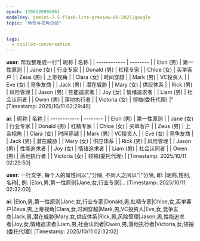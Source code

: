 ```yaml
---
epoch: 1760120988861
modelKey: gemini-2.5-flash-lite-preview-09-2025|google
topic: "角色与视角总结"


tags:
  - copilot-conversation
---
```


**user**: 帮我整理成一行"| 昵称           | 名称       |
| ------------ | -------- |
| Elon (男)     | 第一性原则    |
| Jane (女)     | 行业专家     |
| Donald (男)   | 杠精专家     |
| Chloe (女)    | 买单客户     |
| Zeus (男)     | 上帝视角     |
| Clara (女)    | 时间穿越     |
| Mark (男)     | VC投资人    |
| Eve (女)      | 竞争友商     |
| Jack (男)     | 潜在威胁     |
| Mary (女)     | 供应体系     |
| Rick (男)     | 风险管理     |
| Jason (男)    | 性能追求者    |
| Joy (女)      | 情绪追求者    |
| Liam (男)     | 社会认同者    |
| Owen (男)     | 落地执行者    |
| Victoria (女) | 领袖(委托代理) |"
[Timestamp: 2025/10/11 02:29:48]

**ai**: | 昵称 | 名称 |
| ------------ | -------- |
| Elon (男) | 第一性原则 |
| Jane (女) | 行业专家 |
| Donald (男) | 杠精专家 |
| Chloe (女) | 买单客户 |
| Zeus (男) | 上帝视角 |
| Clara (女) | 时间穿越 |
| Mark (男) | VC投资人 |
| Eve (女) | 竞争友商 |
| Jack (男) | 潜在威胁 |
| Mary (女) | 供应体系 |
| Rick (男) | 风险管理 |
| Jason (男) | 性能追求者 |
| Joy (女) | 情绪追求者 |
| Liam (男) | 社会认同者 |
| Owen (男) | 落地执行者 |
| Victoria (女) | 领袖(委托代理) |
[Timestamp: 2025/10/11 02:29:50]

**user**: 一行文字, 每个人的属性间以","分隔, 不同人之间以"|"分隔, 即: |昵称,性别,名称|, 例: |Elon,男,第一性原则|Jane,女,行业专家|...
[Timestamp: 2025/10/11 02:32:00]

**ai**: |Elon,男,第一性原则|Jane,女,行业专家|Donald,男,杠精专家|Chloe,女,买单客户|Zeus,男,上帝视角|Clara,女,时间穿越|Mark,男,VC投资人|Eve,女,竞争友商|Jack,男,潜在威胁|Mary,女,供应体系|Rick,男,风险管理|Jason,男,性能追求者|Joy,女,情绪追求者|Liam,男,社会认同者|Owen,男,落地执行者|Victoria,女,领袖(委托代理)|
[Timestamp: 2025/10/11 02:32:02]